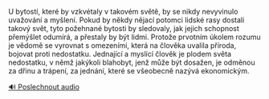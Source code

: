 
U bytostí, které by vzkvétaly v takovém světě, by se nikdy nevyvinulo uvažování a myšlení. Pokud by někdy nějací potomci lidské rasy dostali takový svět, tyto požehnané bytosti by sledovaly, jak jejich schopnost přemýšlet odumírá, a přestaly by být lidmi. Protože prvotním úkolem rozumu je vědomě se vyrovnat s omezeními, která na člověka uvalila příroda, bojovat proti nedostatku. Jednající a myslící člověk je plodem světa nedostatku, v němž jakýkoli blahobyt, jenž může být dosažen, je odměnou za dřinu a trápení, za jednání, které se všeobecně nazývá ekonomickým.

[🔊 Poslechnout audio](/data/7-paragraphs/audio/chapter_47/para_007-U-bytost-kter-by-vzkvtaly-v-takovm-svt-by.mp3)
